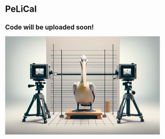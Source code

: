 # PeLiCal

## Code will be uploaded soon!

<p align="center">
    <img src="./images/PeLiCal.png" width="640px" height="320px" title="Logger"/>
</p>
